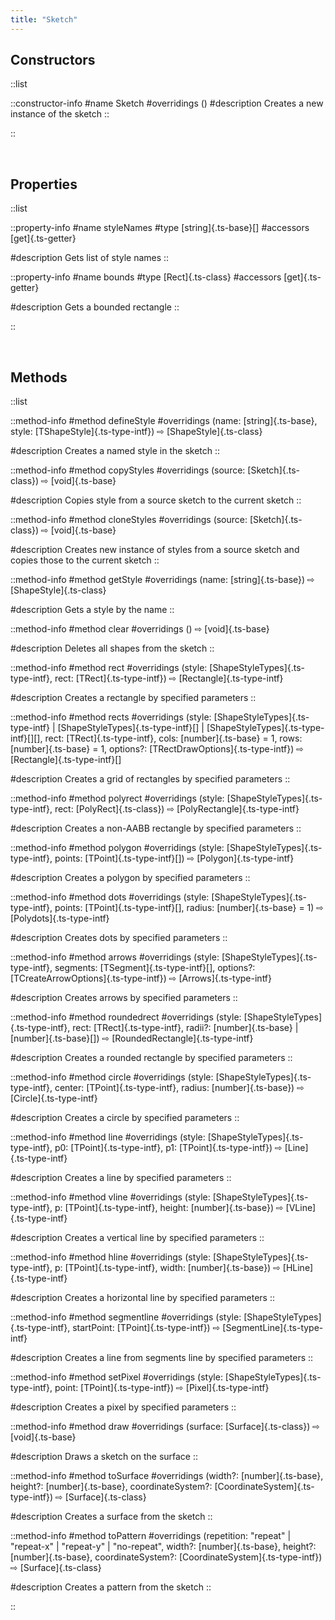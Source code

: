 ```yaml
---
title: "Sketch"
---
```


## Constructors

::list

::constructor-info
#name 
Sketch
#overridings
()
#description
Creates a new instance of the sketch
::

::

<br>

## Properties

::list

::property-info
#name
styleNames
#type
[string]{.ts-base}\[]
#accessors
[get]{.ts-getter} 

#description
Gets list of style names
::

::property-info
#name
bounds
#type
[Rect]{.ts-class}
#accessors
[get]{.ts-getter} 

#description
Gets a bounded rectangle
::

::

<br>

## Methods

::list

::method-info
#method
defineStyle
#overridings
(name: [string]{.ts-base}, style: [TShapeStyle]{.ts-type-intf}) ⇨ [ShapeStyle]{.ts-class}

#description
Creates a named style in the sketch
::

::method-info
#method
copyStyles
#overridings
(source: [Sketch]{.ts-class}) ⇨ [void]{.ts-base}

#description
Copies style from a source sketch to the current sketch
::

::method-info
#method
cloneStyles
#overridings
(source: [Sketch]{.ts-class}) ⇨ [void]{.ts-base}

#description
Creates new instance of styles from a source sketch and copies those to the current sketch
::

::method-info
#method
getStyle
#overridings
(name: [string]{.ts-base}) ⇨ [ShapeStyle]{.ts-class}

#description
Gets a style by the name
::

::method-info
#method
clear
#overridings
() ⇨ [void]{.ts-base}

#description
Deletes all shapes from the sketch
::

::method-info
#method
rect
#overridings
(style: [ShapeStyleTypes]{.ts-type-intf}, rect: [TRect]{.ts-type-intf}) ⇨ [Rectangle]{.ts-type-intf}

#description
Creates a rectangle by specified parameters
::

::method-info
#method
rects
#overridings
(style: [ShapeStyleTypes]{.ts-type-intf} | [ShapeStyleTypes]{.ts-type-intf}\[] | [ShapeStyleTypes]{.ts-type-intf}\[]\[], rect: [TRect]{.ts-type-intf}, cols: [number]{.ts-base} = 1, rows: [number]{.ts-base} = 1, options?: [TRectDrawOptions]{.ts-type-intf}) ⇨ [Rectangle]{.ts-type-intf}\[]

#description
Creates a grid of rectangles by specified parameters
::

::method-info
#method
polyrect
#overridings
(style: [ShapeStyleTypes]{.ts-type-intf}, rect: [PolyRect]{.ts-class}) ⇨ [PolyRectangle]{.ts-type-intf}

#description
Creates a non-AABB rectangle by specified parameters
::

::method-info
#method
polygon
#overridings
(style: [ShapeStyleTypes]{.ts-type-intf}, points: [TPoint]{.ts-type-intf}\[]) ⇨ [Polygon]{.ts-type-intf}

#description
Creates a polygon by specified parameters
::

::method-info
#method
dots
#overridings
(style: [ShapeStyleTypes]{.ts-type-intf}, points: [TPoint]{.ts-type-intf}\[], radius: [number]{.ts-base} = 1) ⇨ [Polydots]{.ts-type-intf}

#description
Creates dots by specified parameters
::

::method-info
#method
arrows
#overridings
(style: [ShapeStyleTypes]{.ts-type-intf}, segments: [TSegment]{.ts-type-intf}\[], options?: [TCreateArrowOptions]{.ts-type-intf}) ⇨ [Arrows]{.ts-type-intf}

#description
Creates arrows by specified parameters
::

::method-info
#method
roundedrect
#overridings
(style: [ShapeStyleTypes]{.ts-type-intf}, rect: [TRect]{.ts-type-intf}, radii?: [number]{.ts-base} | [number]{.ts-base}\[]) ⇨ [RoundedRectangle]{.ts-type-intf}

#description
Creates a rounded rectangle by specified parameters
::

::method-info
#method
circle
#overridings
(style: [ShapeStyleTypes]{.ts-type-intf}, center: [TPoint]{.ts-type-intf}, radius: [number]{.ts-base}) ⇨ [Circle]{.ts-type-intf}

#description
Creates a circle by specified parameters
::

::method-info
#method
line
#overridings
(style: [ShapeStyleTypes]{.ts-type-intf}, p0: [TPoint]{.ts-type-intf}, p1: [TPoint]{.ts-type-intf}) ⇨ [Line]{.ts-type-intf}

#description
Creates a line by specified parameters
::

::method-info
#method
vline
#overridings
(style: [ShapeStyleTypes]{.ts-type-intf}, p: [TPoint]{.ts-type-intf}, height: [number]{.ts-base}) ⇨ [VLine]{.ts-type-intf}

#description
Creates a vertical line by specified parameters
::

::method-info
#method
hline
#overridings
(style: [ShapeStyleTypes]{.ts-type-intf}, p: [TPoint]{.ts-type-intf}, width: [number]{.ts-base}) ⇨ [HLine]{.ts-type-intf}

#description
Creates a horizontal line by specified parameters
::

::method-info
#method
segmentline
#overridings
(style: [ShapeStyleTypes]{.ts-type-intf}, startPoint: [TPoint]{.ts-type-intf}) ⇨ [SegmentLine]{.ts-type-intf}

#description
Creates a line from segments line by specified parameters
::

::method-info
#method
setPixel
#overridings
(style: [ShapeStyleTypes]{.ts-type-intf}, point: [TPoint]{.ts-type-intf}) ⇨ [Pixel]{.ts-type-intf}

#description
Creates a pixel by specified parameters
::

::method-info
#method
draw
#overridings
(surface: [Surface]{.ts-class}) ⇨ [void]{.ts-base}

#description
Draws a sketch on the surface
::

::method-info
#method
toSurface
#overridings
(width?: [number]{.ts-base}, height?: [number]{.ts-base}, coordinateSystem?: [CoordinateSystem]{.ts-type-intf}) ⇨ [Surface]{.ts-class}

#description
Creates a surface from the sketch
::

::method-info
#method
toPattern
#overridings
(repetition: "repeat" | "repeat-x" | "repeat-y" | "no-repeat", width?: [number]{.ts-base}, height?: [number]{.ts-base}, coordinateSystem?: [CoordinateSystem]{.ts-type-intf}) ⇨ [Surface]{.ts-class}

#description
Creates a pattern from the sketch
::

::